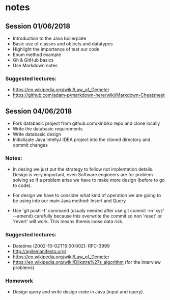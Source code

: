 # notes

## Session 01/06/2018

- Introduction to the Java boilerplate
- Basic use of classes and objects and datatypes 
- Highlight the importance of test our code 
- Enum method example 
- Git & GitHub basics 
- Use Markdown notes

### Suggested lectures:

* https://en.wikipedia.org/wiki/Law_of_Demeter
* https://github.com/adam-p/markdown-here/wiki/Markdown-Cheatsheet

## Session 04/06/2018
- Fork databasic project from github.com/kinbiko repo and clone locally
- Write the databasic requirements
- Write databasic design
- Initializate Java IntellyJ IDEA project into the cloned directory and commit changes

### Notes:
- In desing we just put the strategy to follow not implentation details. Design is very important, even Software engineers are 
for problem solving so if a problem arise we have to make more design (before to go to code).

- For design we have to consider what kind of operation we are going to be using into our main Java method: 
Insert and Query

- Use 'git push -f' command (usualy needed after use git commit -m 'xyz' --amend) carefully because this overwrite the commit 
so non 'reset' or 'revert' will work. This means thereis loose data risk.

### Suggested lectures:
* Datetime (2002-10-02T15:00:00Z): RFC-3999
* http://agilemanifesto.org/
* https://en.wikipedia.org/wiki/Law_of_Demeter
* https://en.wikipedia.org/wiki/Dijkstra%27s_algorithm (for the interview problems)

### Homework
- Design query and write design code in Java (input and query).
